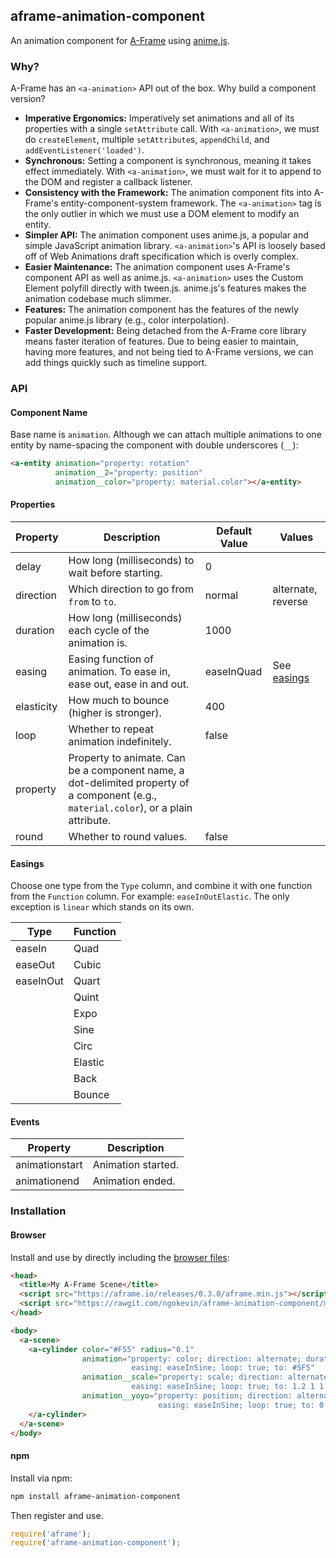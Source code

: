 ## aframe-animation-component

An animation component for [A-Frame](https://aframe.io) using
[anime.js](https://github.com/juliangarnier/anime).

### Why?

A-Frame has an `<a-animation>` API out of the box. Why build a component version?

- **Imperative Ergonomics:** Imperatively set animations and all of its
  properties with a single `setAttribute` call. With `<a-animation>`, we must
  do `createElement`, multiple `setAttribute`s, `appendChild`, and
  `addEventListener('loaded')`.
- **Synchronous:** Setting a component is synchronous, meaning it takes effect
  immediately. With `<a-animation>`, we must wait for it to append to the DOM
  and register a callback listener.
- **Consistency with the Framework:** The animation component fits into
  A-Frame's entity-component-system framework. The `<a-animation>` tag is the
  only outlier in which we must use a DOM element to modify an entity.
- **Simpler API:** The animation component uses anime.js, a popular and simple
  JavaScript animation library. `<a-animation>`'s API is loosely based off of
  Web Animations draft specification which is overly complex.
- **Easier Maintenance:** The animation component uses A-Frame's component API
  as well as anime.js. `<a-animation>` uses the Custom Element polyfill directly
  with tween.js. anime.js's features makes the animation codebase much slimmer.
- **Features:** The animation component has the features of the newly popular
  anime.js library (e.g., color interpolation).
- **Faster Development:** Being detached from the A-Frame core library means faster
  iteration of features. Due to being easier to maintain, having more features, and
  not being tied to A-Frame versions, we can add things quickly such as timeline support.

### API

#### Component Name

Base name is `animation`. Although we can attach multiple animations to one
entity by name-spacing the component with double underscores (`__`):

```html
<a-entity animation="property: rotation"
          animation__2="property: position"
          animation__color="property: material.color"></a-entity>
```

#### Properties

| Property   | Description                                                                                                                           | Default Value | Values                  |
| --------   | -----------                                                                                                                           | ------------- | ------                  |
| delay      | How long (milliseconds) to wait before starting.                                                                                      | 0             |                         |
| direction  | Which direction to go from `from` to `to`.                                                                                            | normal        | alternate, reverse      |
| duration   | How long (milliseconds) each cycle of the animation is.                                                                               | 1000          |                         |
| easing     | Easing function of animation. To ease in, ease out, ease in and out.                                                                  | easeInQuad    | See [easings](#easings) |
| elasticity | How much to bounce (higher is stronger).                                                                                              | 400           |                         |
| loop       | Whether to repeat animation indefinitely.                                                                                             | false         |                         |
| property   | Property to animate. Can be a component name, a dot-delimited property of a component (e.g., `material.color`), or a plain attribute. |               |                         |
| round      | Whether to round values.                                                                                                              | false         |                         |

#### Easings

Choose one type from the `Type` column, and combine it with one function from
the `Function` column. For example: `easeInOutElastic`. The only exception is
`linear` which stands on its own.

| Type      | Function |
| --------  | -------- |
| easeIn    | Quad     |
| easeOut   | Cubic    |
| easeInOut | Quart    |
|           | Quint    |
|           | Expo     |
|           | Sine     |
|           | Circ     |
|           | Elastic  |
|           | Back     |
|           | Bounce   |

#### Events

| Property       | Description        |
| --------       | -----------        |
| animationstart | Animation started. |
| animationend   | Animation ended.   |

### Installation

#### Browser

Install and use by directly including the [browser files](dist):

```html
<head>
  <title>My A-Frame Scene</title>
  <script src="https://aframe.io/releases/0.3.0/aframe.min.js"></script>
  <script src="https://rawgit.com/ngokevin/aframe-animation-component/master/dist/aframe-animation-component.min.js"></script>
</head>

<body>
  <a-scene>
    <a-cylinder color="#F55" radius="0.1"
                animation="property: color; direction: alternate; duration: 1000;
                           easing: easeInSine; loop: true; to: #5F5"
                animation__scale="property: scale; direction: alternate; duration: 200;
                           easing: easeInSine; loop: true; to: 1.2 1 1.2"
                animation__yoyo="property: position; direction: alternate; duration: 1000;
                                 easing: easeInSine; loop: true; to: 0 2 0">
    </a-cylinder>
  </a-scene>
</body>
```

#### npm

Install via npm:

```bash
npm install aframe-animation-component
```

Then register and use.

```js
require('aframe');
require('aframe-animation-component');
```
